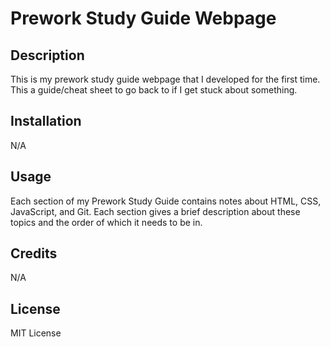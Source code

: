 # Prework Study Guide Webpage

## Description
This is my prework study guide webpage that I developed for the first time. This a guide/cheat sheet to go back to if I get stuck about something.

## Installation 
N/A

## Usage
Each section of my Prework Study Guide contains notes about HTML, CSS, JavaScript, and Git. Each section gives a brief description about these topics and the order of which it needs to be in.

## Credits
N/A

## License
MIT License
